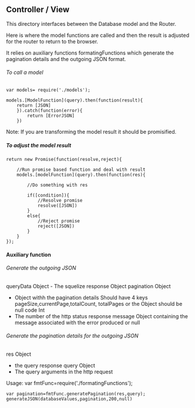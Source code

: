 ## Controller / View

This directory interfaces between the Database model and the Router.

Here is where the model functions are called and then the result is adjusted for the router to return to the browser.

It relies on auxiliary functions formatingFunctions which generate the pagination details and the outgoing JSON format.

###### To call a model
	var models= require('./models');

	models.[ModelFunction](query).then(function(result){
		return [JSON]
		}).catch(function(error){
			return [ErrorJSON]
		})

Note: If you are transforming the model result it should be promisified.

##### To adjust the model result

	return new Promise(function(resolve,reject){

		//Run promise based function and deal with result
		models.[modelFunction](query).then(function(res){

			//Do something with res

			if([condition]){
				//Resolve promise
				resolve([JSON])
			}
			else{
				//Reject promise
				reject([JSON])
			}
		}
	});

#### Auxiliary function

###### Generate the outgoing JSON

queryData Object - The squelize response Object
pagination Object 
- Object withh the pagination details Should have 4 keys pageSize,currentPage,totalCount, totalPages or the Object should be null 
code Int 
- The number of the http status response message Object containing the message associated with the error produced or null
 
 
###### Generate the pagination details for the outgoing JSON
res Object 
- the query response
query Object 
- The query arguments in the http request

Usage:
	var fmtFunc=require('./formatingFunctions');

	var pagination=fmtFunc.generatePagination(res,query);
	generateJSON(databaseValues,pagination,200,null)

